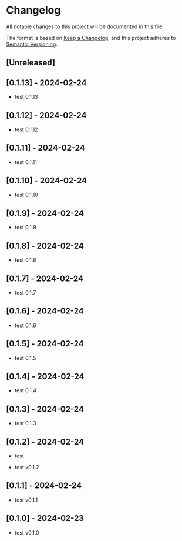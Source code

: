 # Changelog
All notable changes to this project will be documented in this file.

The format is based on [Keep a Changelog](https://keepachangelog.com/en/1.0.0/),
and this project adheres to [Semantic Versioning](https://semver.org/spec/v2.0.0.html).

## [Unreleased]

## [0.1.13] - 2024-02-24
  - test 0.1.13

## [0.1.12] - 2024-02-24
  - test 0.1.12

## [0.1.11] - 2024-02-24
  - test 0.1.11

## [0.1.10] - 2024-02-24
  - test 0.1.10

## [0.1.9] - 2024-02-24
  - test 0.1.9

## [0.1.8] - 2024-02-24
  - test 0.1.8

## [0.1.7] - 2024-02-24
  - test 0.1.7

## [0.1.6] - 2024-02-24
  - test 0.1.6

## [0.1.5] - 2024-02-24
  - test 0.1.5

## [0.1.4] - 2024-02-24
  - test 0.1.4

## [0.1.3] - 2024-02-24
  - test 0.1.3

## [0.1.2] - 2024-02-24
  - test

- test v0.1.2

## [0.1.1] - 2024-02-24

- test v0.1.1

## [0.1.0] - 2024-02-23

- test v0.1.0



